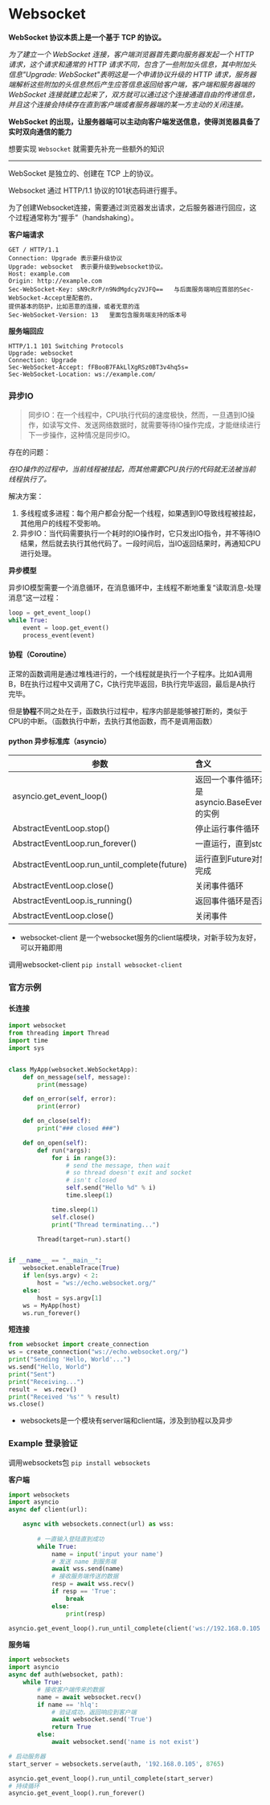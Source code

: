# Websocket

**WebSocket 协议本质上是一个基于 TCP 的协议。**

*为了建立一个 WebSocket 连接，客户端浏览器首先要向服务器发起一个 HTTP 请求，这个请求和通常的 HTTP 请求不同，包含了一些附加头信息，其中附加头信息"Upgrade: WebSocket"表明这是一个申请协议升级的 HTTP 请求，服务器端解析这些附加的头信息然后产生应答信息返回给客户端，客户端和服务器端的 WebSocket 连接就建立起来了，双方就可以通过这个连接通道自由的传递信息，并且这个连接会持续存在直到客户端或者服务器端的某一方主动的关闭连接。*

**WebSocket 的出现，让服务器端可以主动向客户端发送信息，使得浏览器具备了实时双向通信的能力**

想要实现 `Websocket` 就需要先补充一些额外的知识

---
WebSocket 是独立的、创建在 TCP 上的协议。

Websocket 通过 HTTP/1.1 协议的101状态码进行握手。

为了创建Websocket连接，需要通过浏览器发出请求，之后服务器进行回应，这个过程通常称为“握手”（handshaking）。

**客户端请求**
```
GET / HTTP/1.1
Connection: Upgrade 表示要升级协议
Upgrade: websocket  表示要升级到websocket协议。
Host: example.com
Origin: http://example.com
Sec-WebSocket-Key: sN9cRrP/n9NdMgdcy2VJFQ==   与后面服务端响应首部的Sec-WebSocket-Accept是配套的，
提供基本的防护，比如恶意的连接，或者无意的连
Sec-WebSocket-Version: 13   里面包含服务端支持的版本号
```
**服务端回应**
```
HTTP/1.1 101 Switching Protocols
Upgrade: websocket
Connection: Upgrade
Sec-WebSocket-Accept: fFBooB7FAkLlXgRSz0BT3v4hq5s=
Sec-WebSocket-Location: ws://example.com/
```


### 异步IO

> 同步IO：在一个线程中，CPU执行代码的速度极快，然而，一旦遇到IO操作，如读写文件、发送网络数据时，就需要等待IO操作完成，才能继续进行下一步操作，这种情况是同步IO。

存在的问题：

*在IO操作的过程中，当前线程被挂起，而其他需要CPU执行的代码就无法被当前线程执行了。*

解决方案：

1. 多线程或多进程：每个用户都会分配一个线程，如果遇到IO导致线程被挂起，其他用户的线程不受影响。
2. 异步IO：当代码需要执行一个耗时的IO操作时，它只发出IO指令，并不等待IO结果，然后就去执行其他代码了。一段时间后，当IO返回结果时，再通知CPU进行处理。

**异步模型**

异步IO模型需要一个消息循环，在消息循环中，主线程不断地重复“读取消息-处理消息”这一过程：

```python
loop = get_event_loop()
while True:
    event = loop.get_event()
    process_event(event)
```

#### **协程（Coroutine）**

正常的函数调用是通过堆栈进行的，一个线程就是执行一个子程序。比如A调用B，B在执行过程中又调用了C，C执行完毕返回，B执行完毕返回，最后是A执行完毕。

但是**协程**不同之处在于，函数执行过程中，程序内部是能够被打断的，类似于CPU的中断。（函数执行中断，去执行其他函数，而不是调用函数）

#### python 异步标准库（asyncio）

[Python标准库]: https://docs.python.org/zh-cn/3/library/asyncio.html

| 参数                                         | 含义                                                |
| -------------------------------------------- | :-------------------------------------------------- |
| asyncio.get_event_loop()                     | 返回一个事件循环对象，是asyncio.BaseEventLoop的实例 |
| AbstractEventLoop.stop()                     | 停止运行事件循环                                    |
| AbstractEventLoop.run_forever()              | 一直运行，直到stop()                                |
| AbstractEventLoop.run_until_complete(future) | 运行直到Future对象运行完成                          |
| AbstractEventLoop.close()                    | 关闭事件循环                                        |
| AbstractEventLoop.is_running()               | 返回事件循环是否运行                                |
| AbstractEventLoop.close()                    | 关闭事件                                            |


- websocket-client 是一个websocket服务的client端模块，对新手较为友好，可以开箱即用

调用websocket-client 
`pip install websocket-client`

### 官方示例
#### 长连接

```python
import websocket
from threading import Thread
import time
import sys


class MyApp(websocket.WebSocketApp):
    def on_message(self, message):
        print(message)

    def on_error(self, error):
        print(error)

    def on_close(self):
        print("### closed ###")

    def on_open(self):
        def run(*args):
            for i in range(3):
                # send the message, then wait
                # so thread doesn't exit and socket
                # isn't closed
                self.send("Hello %d" % i)
                time.sleep(1)

            time.sleep(1)
            self.close()
            print("Thread terminating...")

        Thread(target=run).start()


if __name__ == "__main__":
    websocket.enableTrace(True)
    if len(sys.argv) < 2:
        host = "ws://echo.websocket.org/"
    else:
        host = sys.argv[1]
    ws = MyApp(host)
    ws.run_forever()
```

**短连接**
```python
from websocket import create_connection
ws = create_connection("ws://echo.websocket.org/")
print("Sending 'Hello, World'...")
ws.send("Hello, World")
print("Sent")
print("Receiving...")
result =  ws.recv()
print("Received '%s'" % result)
ws.close()
```

[长连接、短连接、长轮询和WebSocket]: http://caibaojian.com/http-connection-and-websocket.html

- websockets是一个模块有server端和client端，涉及到协程以及异步

### Example 登录验证


调用websockets包
`pip install websockets`

**客户端**

```python
import websockets
import asyncio
async def client(url):

    async with websockets.connect(url) as wss:
		
        # 一直输入登陆直到成功
        while True:
            name = input('input your name')
            # 发送 name 到服务端
            await wss.send(name)
            # 接收服务端传送的数据
            resp = await wss.recv()
            if resp == 'True':
                break
            else:
                print(resp)

asyncio.get_event_loop().run_until_complete(client('ws://192.168.0.105:8765/'))
```

**服务端**

```python
import websockets
import asyncio
async def auth(websocket, path):
    while True:
        # 接收客户端传来的数据
        name = await websocket.recv()
        if name == 'hlq':
            # 验证成功，返回响应到客户端
            await websocket.send('True')
            return True
        else:
            await websocket.send('name is not exist')

# 启动服务器
start_server = websockets.serve(auth, '192.168.0.105', 8765)

asyncio.get_event_loop().run_until_complete(start_server)
# 持续循环
asyncio.get_event_loop().run_forever()
```

